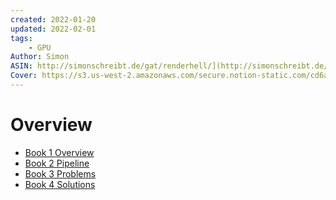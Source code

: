 ```yaml
---
created: 2022-01-20
updated: 2022-02-01
tags:
    - GPU
Author: Simon
ASIN: http://simonschreibt.de/gat/renderhell/](http://simonschreibt.de/gat/renderhell/
Cover: https://s3.us-west-2.amazonaws.com/secure.notion-static.com/cd6ab18a-56ca-45d5-b444-bf60fa21e806/RenderHell.png?X-Amz-Algorithm=AWS4-HMAC-SHA256&X-Amz-Content-Sha256=UNSIGNED-PAYLOAD&X-Amz-Credential=AKIAT73L2G45EIPT3X45%2F20220201%2Fus-west-2%2Fs3%2Faws4_request&X-Amz-Date=20220201T130952Z&X-Amz-Expires=86400&X-Amz-Signature=ce99b7955bd4b0b073ac81935a93040d3ab24c55a174389b481e7c0036ef8c59&X-Amz-SignedHeaders=host&response-content-disposition=filename%20%3D%22RenderHell.png%22&x-id=GetObject
---
```

# Overview

- [Book 1 Overview](Render%20Hell/Book%201%20Overview.md)
- [Book 2 Pipeline](Render%20Hell/Book%202%20Pipeline.md)
- [Book 3 Problems](Render%20Hell/Book%203%20Problems.md)
- [Book 4 Solutions](Render%20Hell/Book%204%20Solutions.md)